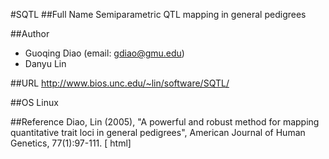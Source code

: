 #SQTL
##Full Name
Semiparametric QTL mapping in general pedigrees

##Author
* Guoqing Diao (email: gdiao@gmu.edu)
* Danyu Lin

##URL
http://www.bios.unc.edu/~lin/software/SQTL/

##OS
Linux

##Reference
Diao, Lin (2005), "A powerful and robust method for mapping quantitative trait loci in general pedigrees", American Journal of Human Genetics, 77(1):97-111\. [ html]

